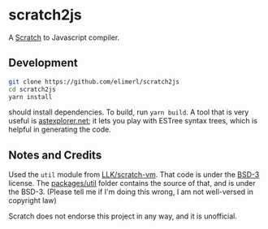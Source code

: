 # scratch2js

A [Scratch](https://scratch.mit.edu) to Javascript compiler.

## Development

```sh
git clone https://github.com/elimerl/scratch2js
cd scratch2js
yarn install
```

should install dependencies.
To build, run `yarn build`.
A tool that is very useful is [astexplorer.net](https://astexplorer.net/#/gist/fc8229f0b744f57d15b0a964923b94ad/306a9db565962c38b4e518613bebbf7e34f28d15); it lets you play with ESTree syntax trees, which is helpful in generating the code.

## Notes and Credits

Used the `util` module from [LLK/scratch-vm](https://github.com/LLK/scratch-vm). That code is under the [BSD-3](https://github.com/LLK/scratch-vm/blob/develop/LICENSE) license. The [packages/util](./packages/util) folder contains the source of that, and is under the BSD-3. (Please tell me if I'm doing this wrong, I am not well-versed in copyright law)

Scratch does not endorse this project in any way, and it is unofficial.
